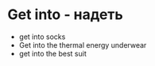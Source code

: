 # Get into - надеть




- get into socks
- Get into the thermal energy underwear
- get into the best suit